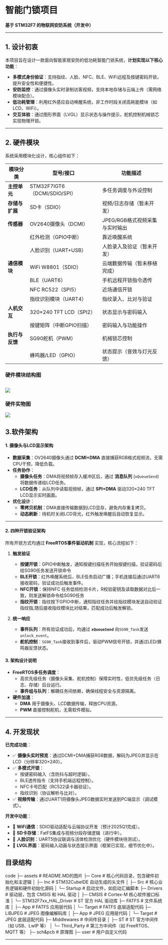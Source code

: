 
# 智能门锁项目  
**基于 STM32F7 的物联网安防系统（开发中）**  

---

## 1. 设计初衷  
本项目旨在设计一款面向智能家居安防的低功耗智能门锁系统，**计划实现以下核心功能**：  
- **多模式身份验证**：支持指纹、人脸、NFC、BLE、WiFi远程及按键密码开锁，提升安全性和便捷性。  
- **安防监控**：通过摄像头实时录制访客视频，支持本地存储与云端上传（需网络模块配合）。  
- **低功耗管理**：利用红外感应自动唤醒系统，非工作时段关闭高耗能模块（如LCD、WiFi）。  
- **交互体验**：通过图形界面（LVGL）显示状态与操作提示，舵机控制机械锁芯实现物理开锁。  

---

## 2. 硬件模块  
系统采用模块化设计，核心组件如下：  

| **模块分类**  | **型号/接口**                  | **功能描述**            |
| --------- | -------------------------- | ------------------- |
| **主控单元**  | STM32F7IGT6（DCMI/SDIO/SPI） | 多任务调度与外设控制          |
| **存储与扩展** | SD卡（SDIO）                  | 视频/日志存储（暂未开发）       |
| **传感器**   | OV2640摄像头（DCMI）            | JPEG/RGB格式视频采集与实时输出 |
|           | 红外检测（GPIO中断）               | 靠近唤醒系统              |
|           | 人脸识别（UART+USB）             | 人脸录入及验证（暂未开发）       |
| **通信模块**  | WiFi W8801（SDIO）           | 云端数据传输（暂未移植完成）      |
|           | BLE（UART6）                 | 手机远程开锁指令透传          |
|           | NFC RC522（SPI5）            | 近场通信开锁              |
|           | 指纹识别模块（UART4）              | 指纹录入、比对与验证          |
| **人机交互**  | 320×240 TFT LCD（SPI2）      | 状态显示与密码输入           |
|           | 按键矩阵（中断GPIO扫描）             | 密码输入与功能操作           |
| **执行与反馈** | SG90舵机（PWM）                | 机械锁芯控制              |
|           | 蜂鸣器/LED（GPIO）              | 状态提示（音效与灯光反馈）       |

### 硬件模块结构图
![](assets/images/Pasted%20image%2020250304021235.png)
---

### 硬件实物图

![](assets/images/Pasted%20image%2020250304015349.png)


## 3.软件架构

#### 1. 摄像头与LCD显示架构
- **数据采集**：OV2640摄像头通过 **DCMI+DMA** 直接捕获RGB格式视频流，无需CPU干预，降低负载。  
- **任务协作**：  
  - **摄像头任务**：DMA将视频帧存入缓冲区后，通过 **消息队列** (`xQueueSend`) 将数据传递给LCD任务。  
  - **LCD任务**：从队列中读取视频帧，通过 **SPI+DMA** 驱动320×240 TFT LCD显示实时画面。  
- **优化设计**：  
  - **零拷贝机制**：DMA直接传输数据到LCD显存，避免内存重复拷贝。  
  - **动态刷新**：待机时关闭LCD背光，红外触发唤醒后自动恢复显示。

---

#### 2. 四种开锁验证架构
所有开锁方式均通过 **FreeRTOS事件驱动机制** 实现，核心流程如下：  

1. **触发验证**  
   - **按键开锁**：GPIO中断触发，通知按键扫描任务开始按键扫描，验证密码后给SG90任务发送开锁命令
   - **BLE开锁**：红外唤醒系统后，BLE任务启动广播；手机连接后通过UART6接收密码，验证成功后触发事件。  
   - **NFC开锁**：保持NFC 任务低频检测卡片，R校验密钥及读取数据对比后一致，则发送解锁命令给SG90任务  
   - **指纹开锁**：指纹按下GPIO中断，通知指纹任务并给指纹模块发送自动验证指纹指,随后接收指纹模块比对结果，匹配成功后触发解锁。  

2. **统一响应**  
   - **事件队列**：所有验证成功后，均通过 **`xQueueSend`** 向`SG90_Task`发送`unlock_event`。  
   - **舵机控制**：`SG90_Task`接收到事件后，驱动PWM信号开锁，并通过LED/蜂鸣器反馈状态。  

#### 3. 架构设计说明
- **FreeRTOS多任务调度**：  
  - 高优先级任务（摄像头采集、舵机控制）保障实时性，低优先级任务（日志、存储）后台运行。  
  - **事件组与队列**：解耦任务间依赖，确保线程安全与资源隔离。  
- **硬件加速**：  
  - **DMA** 用于摄像头、LCD数据传输，释放CPU资源。  
  - **PWM** 直接控制舵机，无需软件模拟。  

---

## 4. 开发现状  
**已完成功能**：  
- ✅ **摄像头实时预览**：通过DCMI+DMA捕获RGB数据，解码为JPEG并显示在LCD（分辨率320×240）。  
- ✅ **多模式开锁**：  
  - 按键密码输入（含防抖与超时逻辑）。  
  - BLE透传指令（支持手机端远程控制）。  
  - NFC卡号匹配（RC522读卡器验证）。  
  - 指纹识别（协议解析与比对）。  
- ✅ **视频传输**：通过UART1将摄像头JPEG数据实时发送到PC端显示（调试模式）。   

**开发中功能**：  
- 🚧 **WiFi通信**：SDIO驱动适配与云端协议开发（预计2025Q1完成）。  
- 🚧 **SD卡存储**：FatFS集成与视频分段存储逻辑（进行中）。  
- 🚧 **人脸识别**：UART5协议联调与活体检测优化（硬件模块待测试）。  
- 🚧 **LVGL界面**：密码输入动画与状态提示界面（框架已实现，细节优化中）。  

## 目录结构
code
├─ assets                 # README.MD的图片
├─ Core                   # 核心代码目录，包含硬件初始化和主逻辑
│  ├─ Inc                 # STM32CubeIDE 自动生成的头文件
│  ├─ Src                 # 核心业务逻辑和硬件初始化源码
│  └─ Startup             # 启动文件，如启动汇编脚本
├─ Drivers                # 驱动层，包含 CMSIS 和 HAL 驱动
│  ├─ CMSIS               # Cortex-M 核心软件接口标准
│  └─ STM32F7xx_HAL_Driver # ST 官方 HAL 驱动库
├─ FATFS                  # 文件系统库
│  ├─ App                 # FATFS 应用层代码
│  └─ Target              # FATFS 底层适配代码
├─ LIBJPEG                # JPEG 图像编解码库
│  ├─ App                 # JPEG 应用层代码
│  └─ Target              # JPEG 底层适配代码
├─ Middlewares            # 中间件目录
│  ├─ ST                  # ST 官方中间件（如 USB、LwIP 等）
│  └─ Third_Party         # 第三方中间件（如 FreeRTOS、MQTT 等）
├─ sch&pcb                    # 原理图
├─ user                   # 用户自定义代码

---

